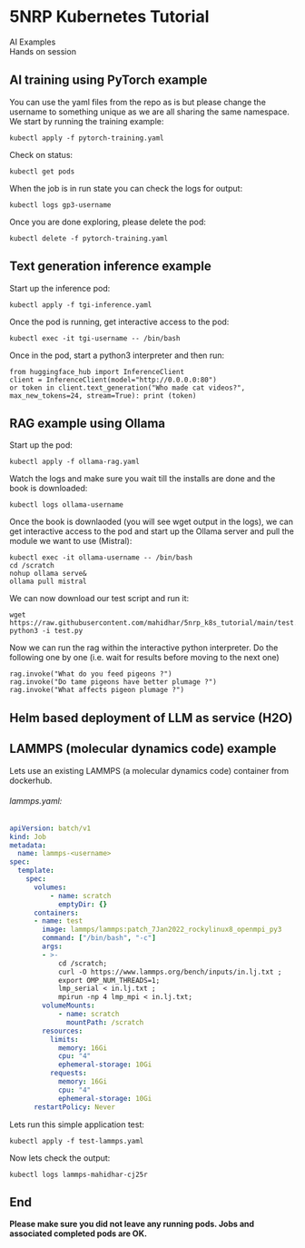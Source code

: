 # 5NRP Kubernetes Tutorial

AI Examples\
Hands on session

## AI training using PyTorch example

You can use the yaml files from the repo as is but please change the username to something unique as we are all sharing the same namespace. We start by running the training example:

```
kubectl apply -f pytorch-training.yaml
```
Check on status:

```
kubectl get pods
```

When the job is in run state you can check the logs for output:

```
kubectl logs gp3-username
```

Once you are done exploring, please delete the pod:

```
kubectl delete -f pytorch-training.yaml
```

## Text generation inference example

Start up the inference pod:

```
kubectl apply -f tgi-inference.yaml
```

Once the pod is running, get interactive access to the pod:

```
kubectl exec -it tgi-username -- /bin/bash
```

Once in the pod, start a python3 interpreter and then run:

```
from huggingface_hub import InferenceClient
client = InferenceClient(model="http://0.0.0.0:80")
or token in client.text_generation("Who made cat videos?", max_new_tokens=24, stream=True): print (token)
```
## RAG example using Ollama

Start up the pod:
```
kubectl apply -f ollama-rag.yaml
```
Watch the logs and make sure you wait till the installs are done and the book is downloaded:

```
kubectl logs ollama-username
```
Once the book is downlaoded (you will see wget output in the logs), we can get interactive access to the pod and start up the Ollama server and pull the module we want to use (Mistral):

```
kubectl exec -it ollama-username -- /bin/bash
cd /scratch
nohup ollama serve&
ollama pull mistral
```
We can now download our test script and run it:
```
wget https://raw.githubusercontent.com/mahidhar/5nrp_k8s_tutorial/main/test.py
python3 -i test.py
```
Now we can run the rag within the interactive python interpreter. Do the following one by one (i.e. wait for results before moving to the next one)
```
rag.invoke("What do you feed pigeons ?")
rag.invoke("Do tame pigeons have better plumage ?")
rag.invoke("What affects pigeon plumage ?")
```

## Helm based deployment of LLM as service (H2O)

## LAMMPS (molecular dynamics code) example

Lets use an existing LAMMPS (a molecular dynamics code) container from dockerhub. 

###### lammps.yaml:
```yaml
apiVersion: batch/v1
kind: Job
metadata:
  name: lammps-<username>
spec:
  template:
    spec:
      volumes:
          - name: scratch
            emptyDir: {}
      containers:
      - name: test
        image: lammps/lammps:patch_7Jan2022_rockylinux8_openmpi_py3
        command: ["/bin/bash", "-c"]
        args:
        - >-
            cd /scratch;
            curl -O https://www.lammps.org/bench/inputs/in.lj.txt ;
            export OMP_NUM_THREADS=1;
            lmp_serial < in.lj.txt ;
            mpirun -np 4 lmp_mpi < in.lj.txt;
        volumeMounts:
            - name: scratch
              mountPath: /scratch
        resources:
          limits:
            memory: 16Gi
            cpu: "4"
            ephemeral-storage: 10Gi
          requests:
            memory: 16Gi
            cpu: "4"
            ephemeral-storage: 10Gi
      restartPolicy: Never
```
Lets run this simple application test:

```
kubectl apply -f test-lammps.yaml
```
Now lets check the output:
```
kubectl logs lammps-mahidhar-cj25r
```

## End

**Please make sure you did not leave any running pods. Jobs and associated completed pods are OK.**

